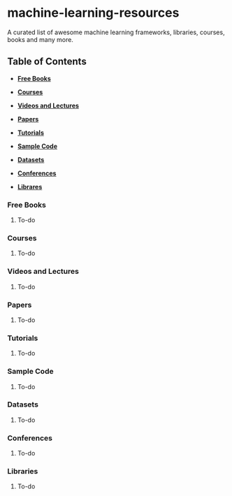 # machine-learning-resources
A curated list of awesome machine learning frameworks, libraries, courses, books and many more.

## Table of Contents
* **[Free Books](#free-books)**

* **[Courses](#courses)**

* **[Videos and Lectures](#videos-and-lecturers)**

* **[Papers](papers)**

* **[Tutorials](tutorials)**

* **[Sample Code](sample-code)**

* **[Datasets](datasets)**

* **[Conferences](conferences)**

* **[Librares](libraries)**

### Free Books
1. To-do

### Courses
1. To-do

### Videos and Lectures
1. To-do

### Papers
1. To-do

### Tutorials
1. To-do

### Sample Code
1. To-do

### Datasets
1. To-do

### Conferences
1. To-do

### Libraries
1. To-do